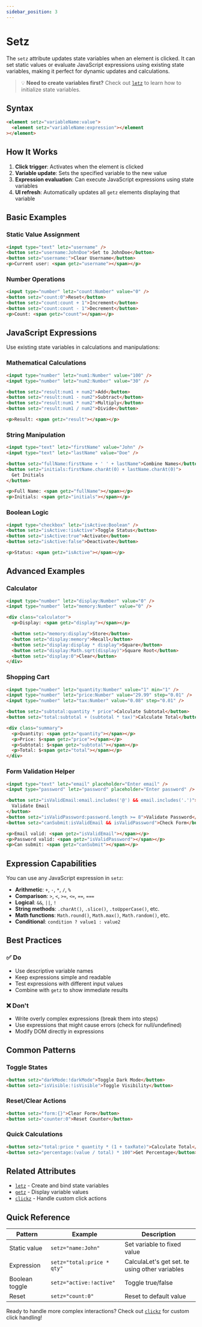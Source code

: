 ```yaml
---
sidebar_position: 3
---
```


# Setz

The `setz` attribute updates state variables when an element is clicked. It can set static values or evaluate JavaScript expressions using existing state variables, making it perfect for dynamic updates and calculations.

> 💡 **Need to create variables first?** Check out [`letz`](./let.md) to learn how to initialize state variables.

## Syntax

```html
<element setz="variableName:value">
  <element setz="variableName:expression"></element
></element>
```

## How It Works

1. **Click trigger**: Activates when the element is clicked
2. **Variable update**: Sets the specified variable to the new value
3. **Expression evaluation**: Can execute JavaScript expressions using state variables
4. **UI refresh**: Automatically updates all `getz` elements displaying that variable

## Basic Examples

### Static Value Assignment

```html
<input type="text" letz="username" />
<button setz="username:JohnDoe">Set to JohnDoe</button>
<button setz="username:">Clear Username</button>
<p>Current user: <span getz="username"></span></p>
```

### Number Operations

```html
<input type="number" letz="count:Number" value="0" />
<button setz="count:0">Reset</button>
<button setz="count:count + 1">Increment</button>
<button setz="count:count - 1">Decrement</button>
<p>Count: <span getz="count"></span></p>
```

## JavaScript Expressions

Use existing state variables in calculations and manipulations:

### Mathematical Calculations

```html
<input type="number" letz="num1:Number" value="100" />
<input type="number" letz="num2:Number" value="30" />

<button setz="result:num1 + num2">Add</button>
<button setz="result:num1 - num2">Subtract</button>
<button setz="result:num1 * num2">Multiply</button>
<button setz="result:num1 / num2">Divide</button>

<p>Result: <span getz="result"></span></p>
```

### String Manipulation

```html
<input type="text" letz="firstName" value="John" />
<input type="text" letz="lastName" value="Doe" />

<button setz="fullName:firstName + ' ' + lastName">Combine Names</button>
<button setz="initials:firstName.charAt(0) + lastName.charAt(0)">
  Get Initials
</button>

<p>Full Name: <span getz="fullName"></span></p>
<p>Initials: <span getz="initials"></span></p>
```

### Boolean Logic

```html
<input type="checkbox" letz="isActive:Boolean" />
<button setz="isActive:!isActive">Toggle Status</button>
<button setz="isActive:true">Activate</button>
<button setz="isActive:false">Deactivate</button>

<p>Status: <span getz="isActive"></span></p>
```

## Advanced Examples

### Calculator

```html
<input type="number" letz="display:Number" value="0" />
<input type="number" letz="memory:Number" value="0" />

<div class="calculator">
  <p>Display: <span getz="display"></span></p>

  <button setz="memory:display">Store</button>
  <button setz="display:memory">Recall</button>
  <button setz="display:display * display">Square</button>
  <button setz="display:Math.sqrt(display)">Square Root</button>
  <button setz="display:0">Clear</button>
</div>
```

### Shopping Cart

```html
<input type="number" letz="quantity:Number" value="1" min="1" />
<input type="number" letz="price:Number" value="29.99" step="0.01" />
<input type="number" letz="tax:Number" value="0.08" step="0.01" />

<button setz="subtotal:quantity * price">Calculate Subtotal</button>
<button setz="total:subtotal + (subtotal * tax)">Calculate Total</button>

<div class="summary">
  <p>Quantity: <span getz="quantity"></span></p>
  <p>Price: $<span getz="price"></span></p>
  <p>Subtotal: $<span getz="subtotal"></span></p>
  <p>Total: $<span getz="total"></span></p>
</div>
```

### Form Validation Helper

```html
<input type="text" letz="email" placeholder="Enter email" />
<input type="password" letz="password" placeholder="Enter password" />

<button setz="isValidEmail:email.includes('@') && email.includes('.')">
  Validate Email
</button>
<button setz="isValidPassword:password.length >= 8">Validate Password</button>
<button setz="canSubmit:isValidEmail && isValidPassword">Check Form</button>

<p>Email valid: <span getz="isValidEmail"></span></p>
<p>Password valid: <span getz="isValidPassword"></span></p>
<p>Can submit: <span getz="canSubmit"></span></p>
```

## Expression Capabilities

You can use any JavaScript expression in `setz`:

- **Arithmetic**: `+`, `-`, `*`, `/`, `%`
- **Comparison**: `>`, `<`, `>=`, `<=`, `==`, `===`
- **Logical**: `&&`, `||`, `!`
- **String methods**: `.charAt()`, `.slice()`, `.toUpperCase()`, etc.
- **Math functions**: `Math.round()`, `Math.max()`, `Math.random()`, etc.
- **Conditional**: `condition ? value1 : value2`

## Best Practices

### ✅ Do

- Use descriptive variable names
- Keep expressions simple and readable
- Test expressions with different input values
- Combine with `getz` to show immediate results

### ❌ Don't

- Write overly complex expressions (break them into steps)
- Use expressions that might cause errors (check for null/undefined)
- Modify DOM directly in expressions

## Common Patterns

### Toggle States

```html
<button setz="darkMode:!darkMode">Toggle Dark Mode</button>
<button setz="isVisible:!isVisible">Toggle Visibility</button>
```

### Reset/Clear Actions

```html
<button setz="form:{}">Clear Form</button>
<button setz="counter:0">Reset Counter</button>
```

### Quick Calculations

```html
<button setz="total:price * quantity * (1 + taxRate)">Calculate Total</button>
<button setz="percentage:(value / total) * 100">Get Percentage</button>
```

## Related Attributes

- [`letz`](./let.md) - Create and bind state variables
- [`getz`](./get.md) - Display variable values
- [`clickz`](../Events/click.md) - Handle custom click actions

## Quick Reference

| Pattern        | Example                    | Description                                    |
| -------------- | -------------------------- | ---------------------------------------------- |
| Static value   | `setz="name:John"`         | Set variable to fixed value                    |
| Expression     | `setz="total:price * qty"` | CalculaLet's get set. te using other variables |
| Boolean toggle | `setz="active:!active"`    | Toggle true/false                              |
| Reset          | `setz="count:0"`           | Reset to default value                         |

Ready to handle more complex interactions? Check out [`clickz`](../Events/click.md) for custom click handling!

